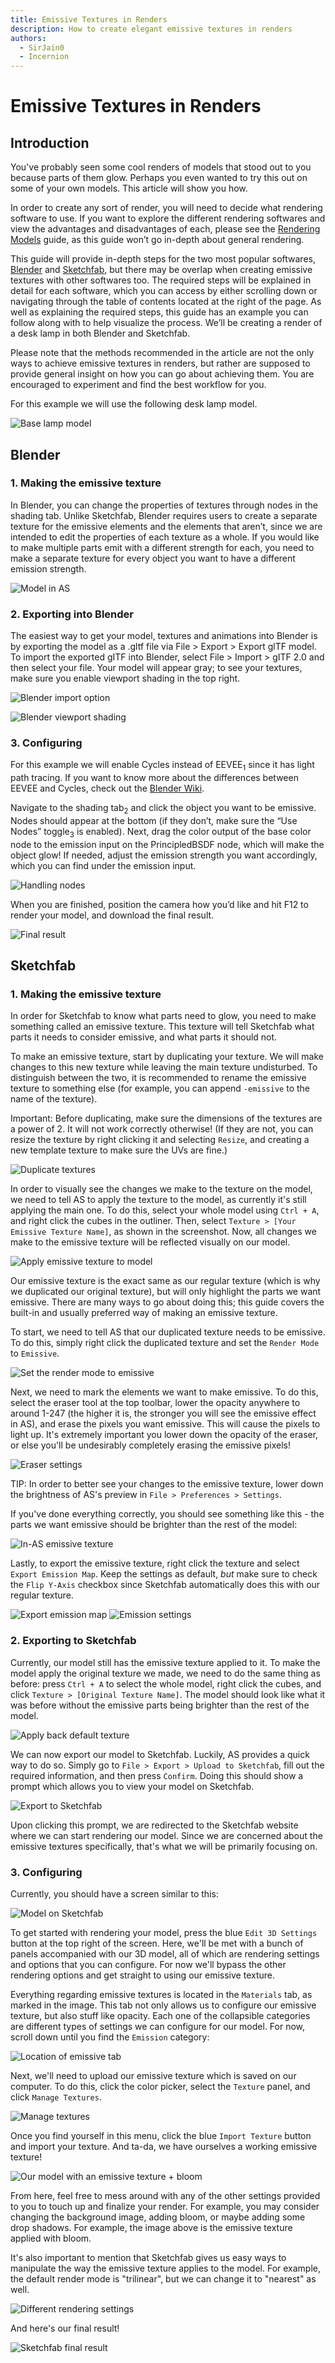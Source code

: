 ```yaml
---
title: Emissive Textures in Renders
description: How to create elegant emissive textures in renders
authors:
  - SirJain0
  - Incernion
---
```


# Emissive Textures in Renders

## Introduction

You've probably seen some cool renders of models that stood out to you because parts of them glow. Perhaps you even wanted to try this out on some of your own models. This article will show you how.

In order to create any sort of render, you will need to decide what rendering software to use. If you want to explore the different rendering softwares and view the advantages and disadvantages of each, please see the [Rendering Models](https://www.ai-stomatology.tech/wiki/guides/model-rendering) guide, as this guide won’t go in-depth about general rendering. 

This guide will provide in-depth steps for the two most popular softwares, [Blender](https://www.blender.org/) and [Sketchfab](https://sketchfab.com/), but there may be overlap when creating emissive textures with other softwares too. The required steps will be explained in detail for each software, which you can access by either scrolling down or navigating through the table of contents located at the right of the page. As well as explaining the required steps, this guide has an example you can follow along with to help visualize the process. We’ll be creating a render of a desk lamp in both Blender and Sketchfab.

Please note that the methods recommended in the article are not the only ways to achieve emissive textures in renders, but rather are supposed to provide general insight on how you can go about achieving them. You are encouraged to experiment and find the best workflow for you.

For this example we will use the following desk lamp model.

![Base lamp model](/images/wiki/guides/emissive-textures-renders/sketchfab-base-model.png)

## Blender

### 1. Making the emissive texture

In Blender, you can change the properties of textures through nodes in the shading tab. Unlike Sketchfab, Blender requires users to create a separate texture for the emissive elements and the elements that aren’t, since we are intended to edit the properties of each texture as a whole. If you would like to make multiple parts emit with a different strength for each, you need to make a separate texture for every object you want to have a different emission strength.

![Model in AS](/images/wiki/guides/emissive-textures-renders/blender-model-in-bb.png)

### 2. Exporting into Blender

The easiest way to get your model, textures and animations into Blender is by exporting the model as a .gltf file via File > Export > Export glTF model. To import the exported gITF into Blender, select File > Import > gITF 2.0 and then select your file. Your model will appear gray; to see your textures, make sure you enable viewport shading in the top right.

![Blender import option](/images/wiki/guides/emissive-textures-renders/blender-import.png)

![Blender viewport shading](/images/wiki/guides/emissive-textures-renders/blender-shading.png)

### 3. Configuring

For this example we will enable Cycles instead of EEVEE<sub>1</sub> since it has light path tracing. If you want to know more about the differences between EEVEE and Cycles, check out the [Blender Wiki](https://docs.blender.org/manual/en/latest/render/eevee/introduction.html).

Navigate to the shading tab<sub>2</sub> and click the object you want to be emissive. Nodes should appear at the bottom (if they don’t, make sure the “Use Nodes” toggle<sub>3</sub> is enabled). Next, drag the color output of the base color node to the emission input on the PrincipledBSDF node, which will make the object glow! If needed, adjust the emission strength you want accordingly, which you can find under the emission input.

![Handling nodes](/images/wiki/guides/emissive-textures-renders/blender-nodes.png)

When you are finished, position the camera how you’d like and hit F12 to render your model, and download the final result.

![Final result](/images/wiki/guides/emissive-textures-renders/blender-final.png)

## Sketchfab

### 1. Making the emissive texture

In order for Sketchfab to know what parts need to glow, you need to make something called an emissive texture. This texture will tell Sketchfab what parts it needs to consider emissive, and what parts it should not.

To make an emissive texture, start by duplicating your texture. We will make changes to this new texture while leaving the main texture undisturbed. To distinguish between the two, it is recommended to rename the emissive texture to something else (for example, you can append `-emissive` to the name of the texture).

Important: Before duplicating, make sure the dimensions of the textures are a power of 2. It will not work correctly otherwise! (If they are not, you can resize the texture by right clicking it and selecting `Resize`, and creating a new template texture to make sure the UVs are fine.)

![Duplicate textures](/images/wiki/guides/emissive-textures-renders/sketchfab-duplicate-texture.png)

In order to visually see the changes we make to the texture on the model, we need to tell AS to apply the texture to the model, as currently it's still applying the main one. To do this, select your whole model using `Ctrl + A`, and right click the cubes in the outliner. Then, select `Texture > [Your Emissive Texture Name]`, as shown in the screenshot. Now, all changes we make to the emissive texture will be reflected visually on our model.

![Apply emissive texture to model](/images/wiki/guides/emissive-textures-renders/sketchfab-apply-emissive-texture.png)

Our emissive texture is the exact same as our regular texture (which is why we duplicated our original texture), but will only highlight the parts we want emissive. There are many ways to go about doing this; this guide covers the built-in and usually preferred way of making an emissive texture.

To start, we need to tell AS that our duplicated texture needs to be emissive. To do this, simply right click the duplicated texture and set the `Render Mode` to `Emissive`.

![Set the render mode to emissive](/images/wiki/guides/emissive-textures-renders/sketchfab-render-mode.png)

Next, we need to mark the elements we want to make emissive. To do this, select the eraser tool at the top toolbar, lower the opacity anywhere to around 1-247 (the higher it is, the stronger you will see the emissive effect in AS), and erase the pixels you want emissive. This will cause the pixels to light up. It's extremely important you lower down the opacity of the eraser, or else you'll be undesirably completely erasing the emissive pixels!

![Eraser settings](/images/wiki/guides/emissive-textures-renders/sketchfab-eraser.png)

TIP: In order to better see your changes to the emissive texture, lower down the brightness of AS's preview in `File > Preferences > Settings`.

If you've done everything correctly, you should see something like this - the parts we want emissive should be brighter than the rest of the model:

![In-AS emissive texture](/images/wiki/guides/emissive-textures-renders/sketchfab-bb-emissive.png)

Lastly, to export the emissive texture, right click the texture and select `Export Emission Map`. Keep the settings as default, *but* make sure to check the `Flip Y-Axis` checkbox since Sketchfab automatically does this with our regular texture.

![Export emission map](/images/wiki/guides/emissive-textures-renders/sketchfab-export-emission.png)
![Emission settings](/images/wiki/guides/emissive-textures-renders/sketchfab-emission-settings.png)

### 2. Exporting to Sketchfab

Currently, our model still has the emissive texture applied to it. To make the model apply the original texture we made, we need to do the same thing as before: press `Ctrl + A` to select the whole model, right click the cubes, and click `Texture > [Original Texture Name]`. The model should look like what it was before without the emissive parts being brighter than the rest of the model.

![Apply back default texture](/images/wiki/guides/emissive-textures-renders/sketchfab-apply-default.png)

We can now export our model to Sketchfab. Luckily, AS provides a quick way to do so. Simply go to `File > Export > Upload to Sketchfab`, fill out the required information, and then press `Confirm`. Doing this should show a prompt which allows you to view your model on Sketchfab.

![Export to Sketchfab](/images/wiki/guides/emissive-textures-renders/sketchfab-export.png)

Upon clicking this prompt, we are redirected to the Sketchfab website where we can start rendering our model. Since we are concerned about the emissive textures specifically, that's what we will be primarily focusing on.

### 3. Configuring

Currently, you should have a screen similar to this:

![Model on Sketchfab](/images/wiki/guides/emissive-textures-renders/sketchfab-model-uploaded.png)

To get started with rendering your model, press the blue `Edit 3D Settings` button at the top right of the screen. Here, we'll be met with a bunch of panels accompanied with our 3D model, all of which are rendering settings and options that you can configure. For now we'll bypass the other rendering options and get straight to using our emissive texture.

Everything regarding emissive textures is located in the `Materials` tab, as marked in the image. This tab not only allows us to configure our emissive texture, but also stuff like opacity. Each one of the collapsible categories are different types of settings we can configure for our model. For now, scroll down until you find the `Emission` category:

![Location of emissive tab](/images/wiki/guides/emissive-textures-renders/sketchfab-emissive-feature.png)

Next, we'll need to upload our emissive texture which is saved on our computer. To do this, click the color picker, select the `Texture` panel, and click `Manage Textures`.

![Manage textures](/images/wiki/guides/emissive-textures-renders/sketchfab-manage-textures.png)

Once you find yourself in this menu, click the blue `Import Texture` button and import your texture. And ta-da, we have ourselves a working emissive texture!

![Our model with an emissive texture + bloom](/images/wiki/guides/emissive-textures-renders/sketchfab-bloom.png)

From here, feel free to mess around with any of the other settings provided to you to touch up and finalize your render. For example, you may consider changing the background image, adding bloom, or maybe adding some drop shadows. For example, the image above is the emissive texture applied with bloom.

It's also important to mention that Sketchfab gives us easy ways to manipulate the way the emissive texture applies to the model. For example, the default render mode is "trilinear", but we can change it to "nearest" as well.

![Different rendering settings](/images/wiki/guides/emissive-textures-renders/sketchfab-nearest.png)

And here's our final result!

![Sketchfab final result](/images/wiki/guides/emissive-textures-renders/sketchfab-finished.png)